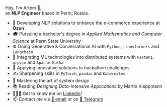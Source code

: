 Hey, I'm Artem 👋,  
an **NLP Engineer** based in Perm, Russia.
- 💼 Developing NLP solutions to enhance the e-commerce experience at **Ozon**
- 🎓 Pursuing a bachelor's degree in *Applied Mathematics and Computer Science* at Perm State University
- ⚙️ Doing Generative & Conversational AI with `Python`, `transformers` and `Langchain` 
- 👾 Integrating ML technologies into distributed systems with `FastAPI`, `grpcio` and `Apache Kafka`
- 🚀 Applying innovative solutions to hackathon challenges
- ✍️ Sharpening skills in `PyTorch`, `pandas` and `Kubernetes`
- 🌱 Mastering the art of system design
- 📚 Reading *Designing Data-Intensive Applications* by Martin Kleppmann
- 🙍🏼‍♂️ Get to know me on [LinkedIn](https://www.linkedin.com/in/artyom-eryomkin/)!
- 📫 Contact me via [📧 email](mailto:eryomkin.artyom2016@gmail.com) or on [💬 Telegram](https://t.me/a_eryomkin)

